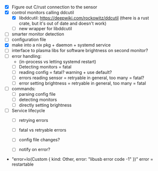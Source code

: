 

- [x] Figure out C/rust connection to the sensor
- [x] control monitors calling ddcutil
  - [x] libddcutil: https://deepwiki.com/rockowitz/ddcutil (there is a rust crate, but it's out of date and doesn't work)
  - [ ] new wrapper for libddcutil
- [ ] smarter monitor detection
- [ ] configuration file
- [x] make into a nix pkg + daemon + systemd service
- [ ] interface to plasma libs for software brightness on second monitor?
- [ ] error handling:
  - (in-process vs letting systemd restart)
  - [ ] Detecting monitors = fatal
  - [ ] reading config = fatal? warning + use default?
  - [ ] errors reading sensor = retryable in general, too many = fatal?
  - [ ] error setting brightness = retryable in general, too many = fatal
- [ ] commands:
  - [ ] parsing config file
  - [ ] detecting monitors
  - [ ] directly setting brightness
- [ ] Service lifecycle
  - [ ] retrying errors
  - [ ] fatal vs retryable errors
  - [ ] config file changes?
  - [ ] notify on error?


- "error=Io(Custom { kind: Other, error: "libusb error code -1" })" error = restartable

